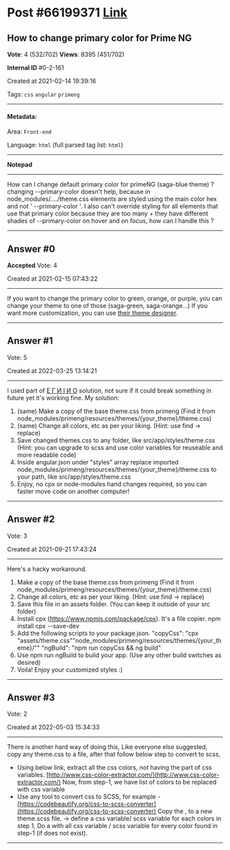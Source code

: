 
# Post \#66199371 [Link](https://stackoverflow.com/questions/66199371/)

## How to change primary color for Prime NG

**Vote**: 4 (532/702) **Views**: 8395 (451/702) 

**Internal ID** \#0-2-161

Created at 2021-02-14 19:39:16

Tags: `css` `angular` `primeng`

----------

#### Metadata:

Area: `Front-end`

Language: `html` (full parsed tag list: `html`)

----------

**Notepad**


----------

How can I change default primary color for primeNG (saga-blue theme) ? changing --primary-color doesn't help, because in node_modules/..../theme.css elements are styled using the main color hex and not ' --primary-color '.
I also can't override styling for all elements that use that primary color because they are too many + they have different shades of --primary-color on hover and on focus, how can I handle this ?


----------
        
## Answer \#0

**Accepted** Vote: 4

Created at 2021-02-15 07:43:22

------------

If you want to change the primary color to green, orange, or purple, you can change your theme to one of those (saga-green, saga-orange...)
If you want more customization, you can use [their theme designer](https://www.primefaces.org/designer/primeng).


------------
    
    
## Answer \#1

 Vote: 5

Created at 2022-03-25 13:14:21

------------

I used part of [Ε Г И І И О](https://stackoverflow.com/users/687190/%ce%95-%d0%93-%d0%98-%d0%86-%d0%98-%d0%9e) solution, not sure if it could break something in future yet it's working fine.
My solution:

1. (same) Make a copy of the base theme.css from primeng (Find it from node_modules/primeng/resources/themes/{your_theme}/theme.css)
2. (same) Change all colors, etc as per your liking. (Hint: use find -> replace)
3. Save changed themes.css to any folder, like src/app/styles/theme.css (Hint: you can upgrade to scss and use color variables for reuseable and more readable code)
4. Inside angular.json under "styles" array replace imported node_modules/primeng/resources/themes/{your_theme}/theme.css to your path, like src/app/styles/theme.css
5. Enjoy, no cpx or node-modules hand changes required, so you can faster move code on another computer!




------------
    
    
## Answer \#2

 Vote: 3

Created at 2021-09-21 17:43:24

------------

Here's a hacky workaround.

1. Make a copy of the base theme.css from primeng (Find it from node_modules/primeng/resources/themes/{your_theme}/theme.css)
2. Change all colors, etc as per your liking. (Hint: use find -> replace)
3. Save this file in an assets folder. (You can keep it outside of your src folder)
4. Install cpx (https://www.npmjs.com/package/cpx). It's a file copier. npm install cpx --save-dev
5. Add the following scripts to your package.json. "copyCss": "cpx \"assets/theme.css\"\"node_modules/primeng/resources/themes/{your_theme}/\"" "ngBuild": "npm run copyCss && ng build"
6. Use npm run ngBuild to build your app. (Use any other build switches as desired)
7. Voila! Enjoy your customized styles :)




------------
    
    
## Answer \#3

 Vote: 2

Created at 2022-05-03 15:34:33

------------

There is another hard way of doing this,
Like everyone else suggested, copy any theme.css to a file, after that follow below step to convert to scss,
 - Using below link, extract all the css colors, not having the part of css variables.
[http://www.css-color-extractor.com/](http://www.css-color-extractor.com/)
Now, from step-1, we have list of colors to be replaced with css variable
 - Use any tool to convert css to SCSS,
for example - [https://codebeautify.org/css-to-scss-converter](https://codebeautify.org/css-to-scss-converter)
Copy the , to a new theme.scss file.
-> define a css variable/ scss variable for each colors in step 1,
Do a  with all css variable / scss variable for every color found in step-1 (if does not exist).


------------
    
    